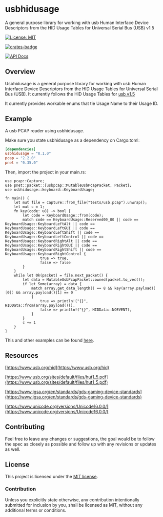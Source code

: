 # usbhidusage

A general purpose library for working with usb Human Interface Device Descriptors from the HID Usage Tables for Universal Serial Bus (USB) v1.5





[![License: MIT](https://img.shields.io/badge/license-MIT-blue.svg)](https://opensource.org/licenses/MIT)

[![crates-badge](https://img.shields.io/crates/v/usbhidusage.svg)](https://crates.io/crates/usbhidusage)

[![API Docs](https://docs.rs/hyper/badge.svg)](https://docs.rs/usbhidusage)

## Overview

Usbhidusage is a general purpose library for working with usb Human Interface Device Descriptors from the HID Usage Tables for Universal Serial Bus (USB). It currently follows the HID Usage Tables for [usb v1.5](https://usb.org/sites/default/files/hut1_5.pdf)

It currently provides workable enums that tie Usage Name to their Usage ID.
## Example

A usb PCAP reader using usbhidusage.

Make sure you state usbhidusage as a dependency on Cargo.toml:

```toml
[dependencies]
usbhidusage = "0.1.0"
pcap = "2.2.0"
pnet = "0.35.0"
```
Then, import the project in your main.rs:

```rust,no_run
use pcap::Capture;
use pnet::packet::{usbpcap::MutableUsbPcapPacket, Packet};
use usbhidusage::keyboard::KeyboardUsage;

fn main() {
    let mut file = Capture::from_file("tests/usb.pcap").unwrap();
    let mut c = 1;
    fn key(code: u8) -> bool {
        let code = KeyboardUsage::from(code);
        match code == KeyboardUsage::Reserved00_00 || code == KeyboardUsage::KeyboardLeftAlt || code == KeyboardUsage::KeyboardLeftGUI || code == KeyboardUsage::KeyboardLeftShift || code == KeyboardUsage::KeyboardLeftControl || code == KeyboardUsage::KeyboardRightAlt || code == KeyboardUsage::KeyboardRightGUI || code == KeyboardUsage::KeyboardRightShift || code == KeyboardUsage::KeyboardRightControl {
                true => true,
                false => false
        }
    }
    while let Ok(packet) = file.next_packet() {
        let data = MutableUsbPcapPacket::owned(packet.to_vec());
        if let Some(array) = data {
            match array.get_data_length() == 8 && key(array.payload()[0]) && array.payload()[1] == 0
            {
                true => println!("{}", HIDData::from(array.payload())),
                false => println!("{}", HIDData::NOEVENT),
            }
        }
        c += 1
    }
}

```

This and other examples can be found [here][examples].

[examples]: https://github.com/Cry-Tokyo/usbhidusage/tree/master/examples


## Resources
[https://www.usb.org/hid](https://www.usb.org/hid)

[https://www.usb.org/sites/default/files/hut1_5.pdf](https://www.usb.org/sites/default/files/hut1_5.pdf)

[https://www.igsa.org/en/standards/gds-gaming-device-standards](https://www.igsa.org/en/standards/gds-gaming-device-standards)

[https://www.unicode.org/versions/Unicode16.0.0/](https://www.unicode.org/versions/Unicode16.0.0/)


## Contributing

Feel free to leave any changes or suggestions, the goal would be to follow the spec as closely as possible and follow up with any revisions or updates as well.


## License

This project is licensed under the [MIT license].

[MIT license]: https://github.com/Cry-Tokyo/usbhidusage/blob/main/LICENSE

### Contribution

Unless you explicitly state otherwise, any contribution intentionally submitted
for inclusion by you, shall be licensed as MIT, without any additional
terms or conditions.
